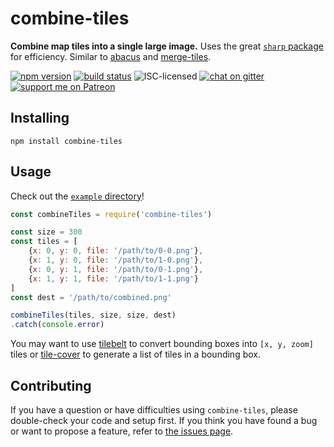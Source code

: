 # combine-tiles

**Combine map tiles into a single large image.** Uses the great [`sharp` package](https://www.npmjs.com/package/sharp) for efficiency. Similar to [abacus](https://github.com/mapbox/abaculus#abaculus) and [merge-tiles](https://github.com/stadt-bielefeld/merge-tiles#merge-tiles).

[![npm version](https://img.shields.io/npm/v/combine-tiles.svg)](https://www.npmjs.com/package/combine-tiles)
[![build status](https://img.shields.io/travis/derhuerst/combine-tiles.svg)](https://travis-ci.org/derhuerst/combine-tiles)
![ISC-licensed](https://img.shields.io/github/license/derhuerst/combine-tiles.svg)
[![chat on gitter](https://badges.gitter.im/derhuerst.svg)](https://gitter.im/derhuerst)
[![support me on Patreon](https://img.shields.io/badge/support%20me-on%20patreon-fa7664.svg)](https://patreon.com/derhuerst)


## Installing

```shell
npm install combine-tiles
```


## Usage

Check out the [`example` directory](example)!

```js
const combineTiles = require('combine-tiles')

const size = 300
const tiles = [
	{x: 0, y: 0, file: '/path/to/0-0.png'},
	{x: 1, y: 0, file: '/path/to/1-0.png'},
	{x: 0, y: 1, file: '/path/to/0-1.png'},
	{x: 1, y: 1, file: '/path/to/1-1.png'}
]
const dest = '/path/to/combined.png'

combineTiles(tiles, size, size, dest)
.catch(console.error)
```

You may want to use [tilebelt](https://github.com/mapbox/tilebelt#features) to convert bounding boxes into `[x, y, zoom]` tiles or [tile-cover](https://github.com/mapbox/tile-cover#tile-cover) to generate a list of tiles in a bounding box.


## Contributing

If you have a question or have difficulties using `combine-tiles`, please double-check your code and setup first. If you think you have found a bug or want to propose a feature, refer to [the issues page](https://github.com/derhuerst/combine-tiles/issues).
